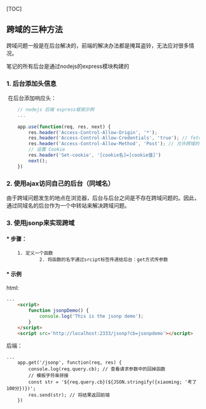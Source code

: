 [TOC]

## 跨域的三种方法

跨域问题一般是在后台解决的，前端的解决办法都是掩耳盗铃，无法应对很多情况。

笔记的所有后台是通过nodejs的express模块构建的

### 1. 后台添加头信息

​	在后台添加响应头：

```javascript
	// nodejs 后端 espress框架示例
	...
    
    app.use(function(req, res, next) {
        res.header('Access-Control-Allow-Origin', '*');
        res.header('Access-Control-Allow-Credentials', 'true'); // fetch跨域需要加上
        res.header('Access-Control-Allow-Method', 'Post'); // 允许跨域的请求
        // 设置 Cookie 
        res.header('Set-cookie', '[cookie名]=[cookie值]')
        next();
    })
```

### 2. 使用ajax访问自己的后台（同域名）

​	由于跨域问题发生的地点在浏览器，后台与后台之间是不存在跨域问题的。因此，通过同域名的后台作为一个中转站来解决跨域问题。

### 3. 使用jsonp来实现跨域

#### * 步骤：

  		1. 定义一个函数
        		2. 将函数的名字通过srcipt标签传递给后台：get方式传参数

#### * 示例

html:

```html
...
	<script>
		function jsonpDemo() {
            console.log('This is the jsonp demo');
		}
	</script>
	<script src='http://localhost:2333/jsonp?cb=jsonpdemo'></script>
```

后端：

```
...
 	app.get('/jsonp', function(req, res) {
        console.log(req.query.cb); // 查看请求参数中的回掉函数
        // 模板字符串拼接
        const str = '${req.query.cb}(${JSON.stringify({xiaoming; '考了100分})})';  
        res.send(str); // 将结果返回前端
    })
```

